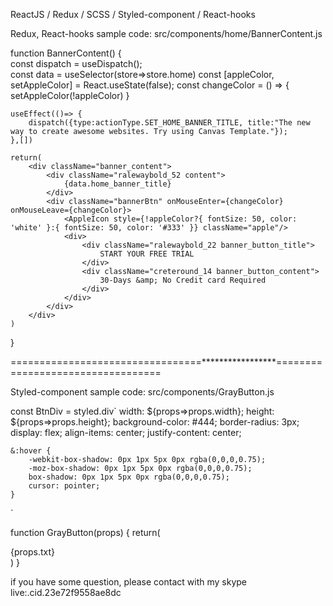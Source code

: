 ReactJS / Redux / SCSS / Styled-component / React-hooks

Redux, React-hooks sample code: src/components/home/BannerContent.js

function BannerContent() {    
    const dispatch = useDispatch();    
    const data = useSelector(store=>store.home)
    const [appleColor, setAppleColor] = React.useState(false);
    const changeColor = () => {
        setAppleColor(!appleColor)
    }

    useEffect(()=> {
        dispatch({type:actionType.SET_HOME_BANNER_TITLE, title:"The new way to create awesome websites. Try using Canvas Template."});    
    },[])
    
    return(
        <div className="banner_content">
            <div className="ralewaybold_52 content">
                {data.home_banner_title}
            </div>
            <div className="bannerBtn" onMouseEnter={changeColor} onMouseLeave={changeColor}>
                <AppleIcon style={!appleColor?{ fontSize: 50, color: 'white' }:{ fontSize: 50, color: '#333' }} className="apple"/>
                <div>
                    <div className="ralewaybold_22 banner_button_title">
                        START YOUR FREE TRIAL
                    </div>
                    <div className="creteround_14 banner_button_content">
                        30-Days &amp; No Credit card Required
                    </div>
                </div>                
            </div>
        </div>
    )
} 


=================================*****************==================================


Styled-component sample code: src/components/GrayButton.js

const BtnDiv = styled.div`
    width: ${props=>props.width};
    height: ${props=>props.height};
    background-color: #444;
    border-radius: 3px;
    display: flex;
    align-items: center;
    justify-content: center;

    &:hover {
        -webkit-box-shadow: 0px 1px 5px 0px rgba(0,0,0,0.75);
        -moz-box-shadow: 0px 1px 5px 0px rgba(0,0,0,0.75);
        box-shadow: 0px 1px 5px 0px rgba(0,0,0,0.75);
        cursor: pointer;
    }
`

function GrayButton(props) {
    return(
        <BtnDiv width={props.width} height={props.height}>
            <div className="lato_white">
                {props.txt}
            </div>
        </BtnDiv>
    )
}



if you have some question, please contact with my skype  live:.cid.23e72f9558ae8dc
